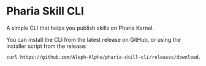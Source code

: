 # Pharia Skill CLI

A simple CLI that helps you publish skills on Pharia Kernel.

You can install the CLI from the latest release on GitHub, or using the installer script from the release:

```sh
curl https://github.com/Aleph-Alpha/pharia-skill-cli/releases/download/<INSERT_LATEST_VERSION_HERE>/pharia-skill-cli-installer.sh | sh
```
